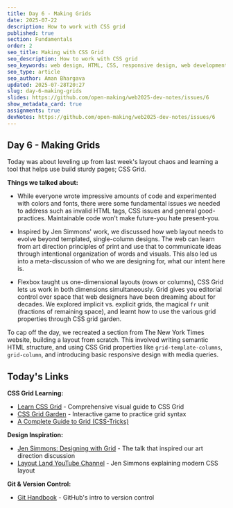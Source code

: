 ```yaml
---
title: Day 6 - Making Grids
date: 2025-07-22
description: How to work with CSS grid
published: true
section: Fundamentals
order: 2
seo_title: Making with CSS Grid
seo_description: How to work with CSS grid
seo_keywords: web design, HTML, CSS, responsive design, web development course, portfolio website
seo_type: article
seo_author: Aman Bhargava
updated: 2025-07-28T20:27
slug: day-6-making-grids
slides: https://github.com/open-making/web2025-dev-notes/issues/6
show_metadata_card: true
assignments: true
devNotes: https://github.com/open-making/web2025-dev-notes/issues/6
---
```

## Day 6 - Making Grids

Today was about leveling up from last week's layout chaos and learning a tool that helps use build sturdy pages; CSS Grid. 

**Things we talked about:**

- While everyone wrote impressive amounts of code and experimented with colors and fonts, there were some fundamental issues we needed to address such as invalid HTML tags, CSS issues and general good-practices. Maintainable code won't make future-you hate present-you.
    
- Inspired by Jen Simmons' work, we discussed how web layout needs to evolve beyond templated, single-column designs. The web can learn from art direction principles of print and use that to communicate ideas through intentional organization of words and visuals. This also led us into a meta-discussion of who we are designing for, what our intent here is.
    
- Flexbox taught us one-dimensional layouts (rows or columns), CSS Grid lets us work in both dimensions simultaneously.  Grid gives you editorial control over space that web designers have been dreaming about for decades. We explored implicit vs. explicit grids, the magical `fr` unit (fractions of remaining space), and learnt how to use the various grid properties through CSS grid garden.

To cap off the day, we recreated a section from The New York Times website, building a layout from scratch. This involved writing semantic HTML structure, and using CSS Grid properties like `grid-template-columns`, `grid-column`, and introducing basic responsive design with media queries.

## Today's Links

**CSS Grid Learning:**

- [Learn CSS Grid](https://learncssgrid.com/) - Comprehensive visual guide to CSS Grid
- [CSS Grid Garden](https://cssgridgarden.com/) - Interactive game to practice grid syntax
- [A Complete Guide to Grid (CSS-Tricks)](https://css-tricks.com/snippets/css/complete-guide-grid/)

**Design Inspiration:**

- [Jen Simmons: Designing with Grid](https://youtu.be/t0b3uBoDkBs) - The talk that inspired our art direction discussion
- [Layout Land YouTube Channel](https://www.youtube.com/channel/UC7TizprGknbDalbHplROtag) - Jen Simmons explaining modern CSS layout

**Git & Version Control:**

- [Git Handbook](https://guides.github.com/introduction/git-handbook/) - GitHub's intro to version control